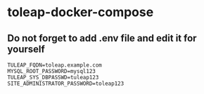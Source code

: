 # toleap-docker-compose

## Do not forget to add .env file and edit it for yourself

```
TULEAP_FQDN=toleap.example.com
MYSQL_ROOT_PASSWORD=mysql123
TULEAP_SYS_DBPASSWD=tuleap123
SITE_ADMINISTRATOR_PASSWORD=toleap123

